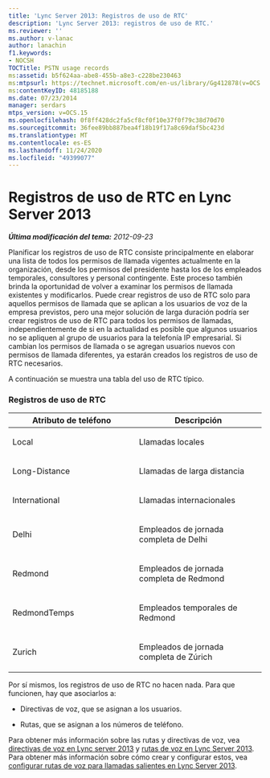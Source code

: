 ```yaml
---
title: 'Lync Server 2013: Registros de uso de RTC'
description: 'Lync Server 2013: registros de uso de RTC.'
ms.reviewer: ''
ms.author: v-lanac
author: lanachin
f1.keywords:
- NOCSH
TOCTitle: PSTN usage records
ms:assetid: b5f624aa-abe8-455b-a8e3-c228be230463
ms:mtpsurl: https://technet.microsoft.com/en-us/library/Gg412878(v=OCS.15)
ms:contentKeyID: 48185188
ms.date: 07/23/2014
manager: serdars
mtps_version: v=OCS.15
ms.openlocfilehash: 0f8ff428dc2fa5cf8cf0f10e37f0f79c38d70d70
ms.sourcegitcommit: 36fee89bb887bea4f18b19f17a8c69daf5bc423d
ms.translationtype: MT
ms.contentlocale: es-ES
ms.lasthandoff: 11/24/2020
ms.locfileid: "49399077"
---
```

# <a name="pstn-usage-records-in-lync-server-2013"></a>Registros de uso de RTC en Lync Server 2013

<div data-xmlns="http://www.w3.org/1999/xhtml">

<div class="topic" data-xmlns="http://www.w3.org/1999/xhtml" data-msxsl="urn:schemas-microsoft-com:xslt" data-cs="https://msdn.microsoft.com/">

<div data-asp="https://msdn2.microsoft.com/asp">



</div>

<div id="mainSection">

<div id="mainBody">

<span> </span>

_**Última modificación del tema:** 2012-09-23_

Planificar los registros de uso de RTC consiste principalmente en elaborar una lista de todos los permisos de llamada vigentes actualmente en la organización, desde los permisos del presidente hasta los de los empleados temporales, consultores y personal contingente. Este proceso también brinda la oportunidad de volver a examinar los permisos de llamada existentes y modificarlos. Puede crear registros de uso de RTC solo para aquellos permisos de llamada que se aplican a los usuarios de voz de la empresa previstos, pero una mejor solución de larga duración podría ser crear registros de uso de RTC para todos los permisos de llamadas, independientemente de si en la actualidad es posible que algunos usuarios no se apliquen al grupo de usuarios para la telefonía IP empresarial. Si cambian los permisos de llamada o se agregan usuarios nuevos con permisos de llamada diferentes, ya estarán creados los registros de uso de RTC necesarios.

A continuación se muestra una tabla del uso de RTC típico.

### <a name="pstn-usage-records"></a>Registros de uso de RTC

<table>
<colgroup>
<col style="width: 50%" />
<col style="width: 50%" />
</colgroup>
<thead>
<tr class="header">
<th>Atributo de teléfono</th>
<th>Descripción</th>
</tr>
</thead>
<tbody>
<tr class="odd">
<td><p>Local</p></td>
<td><p>Llamadas locales</p></td>
</tr>
<tr class="even">
<td><p>Long-Distance</p></td>
<td><p>Llamadas de larga distancia</p></td>
</tr>
<tr class="odd">
<td><p>International</p></td>
<td><p>Llamadas internacionales</p></td>
</tr>
<tr class="even">
<td><p>Delhi</p></td>
<td><p>Empleados de jornada completa de Delhi</p></td>
</tr>
<tr class="odd">
<td><p>Redmond</p></td>
<td><p>Empleados de jornada completa de Redmond</p></td>
</tr>
<tr class="even">
<td><p>RedmondTemps</p></td>
<td><p>Empleados temporales de Redmond</p></td>
</tr>
<tr class="odd">
<td><p>Zurich</p></td>
<td><p>Empleados de jornada completa de Zúrich</p></td>
</tr>
</tbody>
</table>


Por sí mismos, los registros de uso de RTC no hacen nada. Para que funcionen, hay que asociarlos a:

  - Directivas de voz, que se asignan a los usuarios.

  - Rutas, que se asignan a los números de teléfono.

Para obtener más información sobre las rutas y directivas de voz, vea [directivas de voz en Lync server 2013](lync-server-2013-voice-policies.md) y [rutas de voz en Lync Server 2013](lync-server-2013-voice-routes.md). Para obtener más información sobre cómo crear y configurar estos, vea [configurar rutas de voz para llamadas salientes en Lync Server 2013](lync-server-2013-configuring-voice-routes-for-outbound-calls.md).

</div>

<span> </span>

</div>

</div>

</div>

